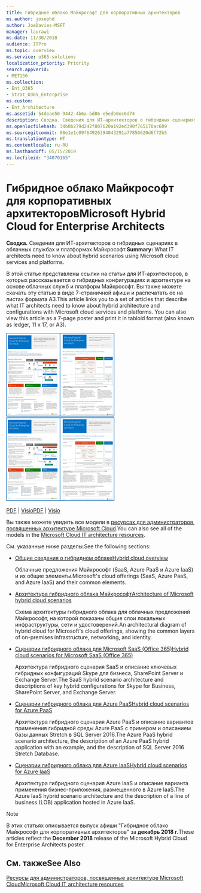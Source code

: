 ```yaml
---
title: Гибридное облако Майкрософт для корпоративных архитекторов
ms.author: josephd
author: JoeDavies-MSFT
manager: laurawi
ms.date: 11/30/2018
audience: ITPro
ms.topic: overview
ms.service: o365-solutions
localization_priority: Priority
search.appverid:
- MET150
ms.collection:
- Ent_O365
- Strat_O365_Enterprise
ms.custom:
- Ent_Architecture
ms.assetid: 54deae50-9442-4b6a-bd86-e5edb0ec6d74
description: Сводка. Сведения для ИТ-архитекторов о гибридных сценариях в облачных службах и платформах Майкрософт.
ms.openlocfilehash: 34b0b279d242f807620a192ed390f765170ac609
ms.sourcegitcommit: 08e1e1c09f64926394043291a77856620d6f72b5
ms.translationtype: HT
ms.contentlocale: ru-RU
ms.lasthandoff: 05/15/2019
ms.locfileid: "34070165"
---
```

# <a name="microsoft-hybrid-cloud-for-enterprise-architects"></a><span data-ttu-id="867c5-103">Гибридное облако Майкрософт для корпоративных архитекторов</span><span class="sxs-lookup"><span data-stu-id="867c5-103">Microsoft Hybrid Cloud for Enterprise Architects</span></span>

 <span data-ttu-id="867c5-104">**Сводка.** Сведения для ИТ-архитекторов о гибридных сценариях в облачных службах и платформах Майкрософт.</span><span class="sxs-lookup"><span data-stu-id="867c5-104">**Summary:** What IT architects need to know about hybrid scenarios using Microsoft cloud services and platforms.</span></span>
  
<span data-ttu-id="867c5-p101">В этой статье представлены ссылки на статьи для ИТ-архитекторов, в которых рассказывается о гибридных конфигурациях и архитектуре на основе облачных служб и платформ Майкрософт. Вы также можете скачать эту статью в виде 7-страничной афиши и распечатать ее на листах формата A3.</span><span class="sxs-lookup"><span data-stu-id="867c5-p101">This article links you to a set of articles that describe what IT architects need to know about hybrid architecture and configurations with Microsoft cloud services and platforms. You can also view this article as a 7-page poster and print it in tabloid format (also known as ledger, 11 x 17, or A3).</span></span>
  
<span data-ttu-id="867c5-107">[![Эскиз: модель гибридного облака Майкрософт](media/Hybrid-Poster/Hybrid-Cloud-Thumbnail.png)](https://www.microsoft.com/download/details.aspx?id=54424
)</span><span class="sxs-lookup"><span data-stu-id="867c5-107">[![Thumb image for the Microsoft hybrid cloud model](media/Hybrid-Poster/Hybrid-Cloud-Thumbnail.png)](https://www.microsoft.com/download/details.aspx?id=54424
)</span></span>
  
<span data-ttu-id="867c5-108">[PDF](https://go.microsoft.com/fwlink/p/?linkid=842082) | [Visio](https://go.microsoft.com/fwlink/p/?linkid=842083)</span><span class="sxs-lookup"><span data-stu-id="867c5-108">[PDF](https://go.microsoft.com/fwlink/p/?linkid=842082) | [Visio](https://go.microsoft.com/fwlink/p/?linkid=842083)</span></span>
  
<span data-ttu-id="867c5-109">Вы также можете увидеть все модели в [ресурсах для администраторов, посвященных архитектуре Microsoft Cloud](microsoft-cloud-it-architecture-resources.md).</span><span class="sxs-lookup"><span data-stu-id="867c5-109">You can also see all of the models in the [Microsoft Cloud IT architecture resources](microsoft-cloud-it-architecture-resources.md).</span></span>
  
<span data-ttu-id="867c5-110">См. указанные ниже разделы.</span><span class="sxs-lookup"><span data-stu-id="867c5-110">See the following sections:</span></span>
  
- [<span data-ttu-id="867c5-111">Общие сведения о гибридном облаке</span><span class="sxs-lookup"><span data-stu-id="867c5-111">Hybrid cloud overview</span></span>](hybrid-cloud-overview.md)
    
    <span data-ttu-id="867c5-112">Облачные предложения Майкрософт (SaaS, Azure PaaS и Azure IaaS) и их общие элементы.</span><span class="sxs-lookup"><span data-stu-id="867c5-112">Microsoft's cloud offerings (SaaS, Azure PaaS, and Azure IaaS) and their common elements.</span></span>
    
- [<span data-ttu-id="867c5-113">Архитектура гибридного облака Майкрософт</span><span class="sxs-lookup"><span data-stu-id="867c5-113">Architecture of Microsoft hybrid cloud scenarios</span></span>](architecture-of-microsoft-hybrid-cloud-scenarios.md)
    
    <span data-ttu-id="867c5-114">Схема архитектуры гибридного облака для облачных предложений Майкрософт, на которой показаны общие слои локальных инфраструктуры, сети и удостоверений.</span><span class="sxs-lookup"><span data-stu-id="867c5-114">An architectural diagram of hybrid cloud for Microsoft's cloud offerings, showing the common layers of on-premises infrastructure, networking, and identity.</span></span>
    
- [<span data-ttu-id="867c5-115">Сценарии гибридного облака для Microsoft SaaS (Office 365)</span><span class="sxs-lookup"><span data-stu-id="867c5-115">Hybrid cloud scenarios for Microsoft SaaS (Office 365)</span></span>](hybrid-cloud-scenarios-for-microsoft-saas-office-365.md)
    
    <span data-ttu-id="867c5-116">Архитектура гибридного сценария SaaS и описание ключевых гибридных конфигураций Skype для бизнеса, SharePoint Server и Exchange Server.</span><span class="sxs-lookup"><span data-stu-id="867c5-116">The SaaS hybrid scenario architecture and descriptions of key hybrid configurations for Skype for Business, SharePoint Server, and Exchange Server.</span></span>
    
- [<span data-ttu-id="867c5-117">Сценарии гибридного облака для Azure PaaS</span><span class="sxs-lookup"><span data-stu-id="867c5-117">Hybrid cloud scenarios for Azure PaaS</span></span>](hybrid-cloud-scenarios-for-azure-paas.md)
    
    <span data-ttu-id="867c5-118">Архитектура гибридного сценария Azure PaaS и описание вариантов применения гибридной среды Azure PaaS с примером и описанием базы данных Stretch в SQL Server 2016.</span><span class="sxs-lookup"><span data-stu-id="867c5-118">The Azure PaaS hybrid scenario architecture, the description of an Azure PaaS hybrid application with an example, and the description of SQL Server 2016 Stretch Database.</span></span>
    
- [<span data-ttu-id="867c5-119">Сценарии гибридного облака для Azure IaaS</span><span class="sxs-lookup"><span data-stu-id="867c5-119">Hybrid cloud scenarios for Azure IaaS</span></span>](hybrid-cloud-scenarios-for-azure-iaas.md)
    
    <span data-ttu-id="867c5-120">Архитектура гибридного сценария Azure IaaS и описание варианта применения бизнес-приложения, размещенного в Azure IaaS.</span><span class="sxs-lookup"><span data-stu-id="867c5-120">The Azure IaaS hybrid scenario architecture and the description of a line of business (LOB) application hosted in Azure IaaS.</span></span>
    
> [!NOTE]
> <span data-ttu-id="867c5-121">В этих статьях описывается выпуск афиши "Гибридное облако Майкрософт для корпоративных архитекторов" за **декабрь 2018 г.**</span><span class="sxs-lookup"><span data-stu-id="867c5-121">These articles reflect the **December 2018** release of the Microsoft Hybrid Cloud for Enterprise Architects poster.</span></span>
  
## <a name="see-also"></a><span data-ttu-id="867c5-122">См. также</span><span class="sxs-lookup"><span data-stu-id="867c5-122">See Also</span></span>

[<span data-ttu-id="867c5-123">Ресурсы для администраторов, посвященные архитектуре Microsoft Cloud</span><span class="sxs-lookup"><span data-stu-id="867c5-123">Microsoft Cloud IT architecture resources</span></span>](microsoft-cloud-it-architecture-resources.md)

